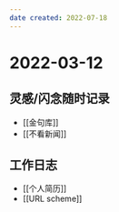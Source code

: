```yaml
---
date created: 2022-07-18
---
```


# 2022-03-12

## 灵感/闪念随时记录

- [[金句库]]
- [[不看新闻]]

## 工作日志

- [[个人简历]]
- [[URL scheme]]
